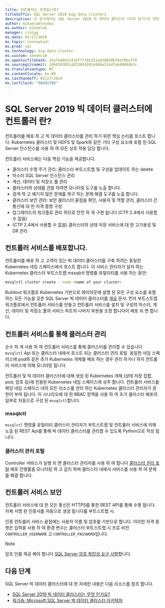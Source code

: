 ```yaml
---
title: 컨트롤러는 무엇입니까?
titleSuffix: SQL Server 2019 big data clusters
description: 이 문서에서는 SQL Server 2019 빅 데이터 클러스터 (미리 보기)의 컨트롤러를 설명 합니다.
author: mihaelablendea
ms.author: mihaelab
manager: craigg
ms.date: 03/27/2018
ms.topic: conceptual
ms.prod: sql
ms.technology: big-data-cluster
ms.custom: seodec18
ms.openlocfilehash: 25afe48d2191bf77301331ed30850bf0af0baff0
ms.sourcegitcommit: 2db83830514d23691b914466a314dfeb49094b3c
ms.translationtype: MT
ms.contentlocale: ko-KR
ms.lasthandoff: 03/27/2019
ms.locfileid: "58491796"
---
```

# <a name="what-is-the-controller-on-a-sql-server-2019-big-data-cluster"></a>SQL Server 2019 빅 데이터 클러스터에 컨트롤러 란?

컨트롤러를 배포 하 고 빅 데이터 클러스터를 관리 하기 위한 핵심 논리를 호스트 합니다. Kubernetes 클러스터 및 HDFS 및 Spark와 같은 기타 구성 요소에 포함 된 SQL Server 인스턴스를 사용 하 여 모든 상호 작용 담당 합니다. 

컨트롤러 서비스에는 다음 핵심 기능을 제공합니다.

- 클러스터 수명 주기 관리: 클러스터 부트스트랩 및 구성을 업데이트 하는 delete
- 마스터 SQL Server 인스턴스 관리
- 계산, 데이터 및 저장소 풀 관리
- 클러스터의 상태를 관찰 하려면 모니터링 도구를 노출 합니다.
- 검색 하 고 예기치 않은 문제를 복구 하는 문제 해결 도구를 노출 합니다.
- 클러스터 보안 관리: 보안 클러스터 끝점을 확인, 사용자 및 역할 관리, 클러스터 간 통신에 대 한 자격 증명 구성
- 업그레이드의 워크플로 관리 하므로 안전 하 게 구현 됩니다 (CTP 2.4에서 사용할 수 없음)
- (CTP 2.4에서 사용할 수 없음) 클러스터의 상태 저장 서비스에 대 한 고가용성 및 DR 관리

## <a name="deploying-the-controller-service"></a>컨트롤러 서비스를 배포합니다.

컨트롤러를 배포 하 고 고객이 있는 빅 데이터 클러스터를 구축 하려는 동일한 Kubernetes 네임 스페이스에서 호스트 합니다. 이 서비스 관리자가 설치 하는 Kubernetes 클러스터 부트스트랩 mssqlctl 명령줄 유틸리티를 사용 하는 동안:

```bash
mssqlctl cluster create --name <name of your cluster>
```

Buildout 워크플로 Kubernetes 기반으로 레이아웃에 설명 된 모든 구성 요소를 포함 하는 모든 기능을 갖춘 SQL Server 빅 데이터 클러스터를 [개요](big-data-cluster-overview.md) 문서. 먼저 부트스트랩 워크플로에서 컨트롤러 서비스를 만들고 컨트롤러 서비스를 설치 및 구성의 마스터, 계산, 데이터 및 저장소 풀의 서비스 파트의 나머지 부분을 조정 합니다이 배포 되 면 합니다.

## <a name="managing-the-cluster-through-the-controller-service"></a>컨트롤러 서비스를 통해 클러스터 관리

순수 하 게 사용 하 여 컨트롤러 서비스를 통해 클러스터를 관리할 수 있습니다 `mssqlctl` Api 또는 클러스터 내에서 호스트 되는 클러스터 관리 포털. 동일한 네임 스페이스에 pod와 같은 추가 Kubernetes 개체를 배포 하는 경우 관리 하거나 하지 컨트롤러 서비스에 의해 모니터링 됩니다.

컨트롤러 및 빅 데이터 클러스터에 대해 생성 된 Kubernetes 개체 (상태 저장 집합, pod, 암호 등)에 전용된 Kubernetes 네임 스페이스에 상주 합니다. 컨트롤러 서비스를 해당 네임 스페이스 내의 모든 리소스를 관리 하는 Kubernetes 클러스터 관리자가 권한이 부여 됩니다.  이 시나리오에 대 한 RBAC 정책을 사용 하 여 초기 클러스터 배포의 일부로 자동으로 구성 된 `mssqlctl`합니다. 

### <a name="mssqlctl"></a>mssqlctl

`mssqlctl` 명령줄 유틸리티 클러스터 관리자가 부트스트랩 및 컨트롤러 서비스에 의해 노출 된 REST Api를 통해 빅 데이터 클러스터를 관리할 수 있도록 Python으로 작성 됩니다.

### <a name="cluster-administration-portal"></a>클러스터 관리 포털

Controller 서비스가 실행 되 면 클러스터 관리자를 사용 하 여 합니다 [클러스터 관리 포털](cluster-admin-portal.md) 배포 진행률을 모니터링 하 고 감지 하며 클러스터 내에서 서비스를 사용 하 여 문제를 해결 합니다.

## <a name="controller-service-security"></a>컨트롤러 서비스 보안

컨트롤러 서비스에 대 한 모든 통신은 HTTPS를 통한 REST API를 통해 수행 됩니다. 자체 서명 된 인증서를 자동으로 생성 됩니다를 부트스트랩 시. 

인증 컨트롤러 서비스 끝점에는 사용자 이름 및 암호를 기반으로 합니다. 이러한 자격 증명은 입력을 사용 하 여 환경 변수는 클러스터 부트스트랩 시 프로 비전 `CONTROLLER_USERNAME` 고 `CONTROLLER_PASSWORD`입니다.

> [!NOTE]
> 암호 인를 제공 해야 합니다 [SQL Server 암호 복잡성 요구 사항](https://docs.microsoft.com/sql/relational-databases/security/password-policy?view=sql-server-2017)합니다.

## <a name="next-steps"></a>다음 단계

SQL Server 빅 데이터 클러스터에 대 한 자세한 내용은 다음 리소스를 참조 합니다.

- [SQL Server 2019 빅 데이터 클러스터는 무엇 인가요?](big-data-cluster-overview.md)
- [워크숍: Microsoft SQL Server 빅 데이터 클러스터 아키텍처](https://github.com/Microsoft/sqlworkshops/tree/master/sqlserver2019bigdataclusters)
